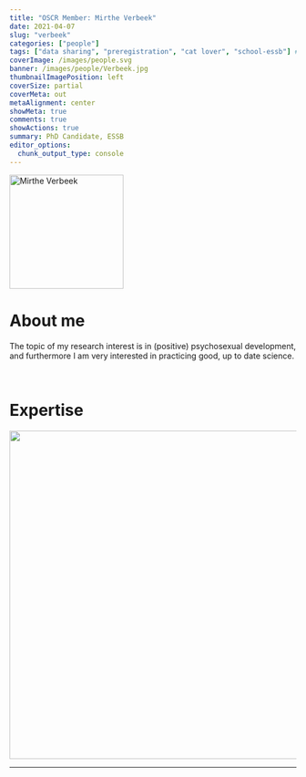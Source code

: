 ```yaml
---
title: "OSCR Member: Mirthe Verbeek"
date: 2021-04-07
slug: "verbeek"
categories: ["people"]
tags: ["data sharing", "preregistration", "cat lover", "school-essb"] # top 3 categories + unique + school
coverImage: /images/people.svg
banner: /images/people/Verbeek.jpg
thumbnailImagePosition: left
coverSize: partial
coverMeta: out
metaAlignment: center
showMeta: true
comments: true
showActions: true
summary: PhD Candidate, ESSB
editor_options: 
  chunk_output_type: console
---
```


<!-- EMAIL -->
<p>
  <a href="mailto:m.c.verbeek@essb.eur.nl">
  <img border="0" alt="Mirthe Verbeek" src="/images/people/Verbeek.jpg" width="200" height="200" align="center">
  </a>
</p>


<p align="center">
<!--  CV    --> 
  <a href="https://docs.google.com/document/d/1TFHzfGOIwNznNkfY_yLdfi9SQfo9QgFY7PFyk1LilgQ/edit?usp=sharing" class="fa-solid fa-file" style="color:#000000;">
  </a> 

<!-- TWITTER 
  <a href="" class="fa-brands fa-x-twitter" style="color:#000000;">
  </a>
  -->

<!-- GOOGLE SCHOLAR
  <a href="" class="fa-brands fa-google-scholar" style="color:#000000;">
  </a>
  -->
  
<!-- RESEARCHGATE    --> 
  <a href="https://www.researchgate.net/profile/Mirthe-Verbeek" class="fa-brands fa-researchgate" style="color:#000000;">
  </a>
  
<!-- LINKEDIN    --> 
  <a href="https://www.linkedin.com/in/mirthe-verbeek-420804123/" class="fa-brands fa-linkedin" style="color:#000000;">
  </a> 
  
  <!-- ORCID 
  <a href="" class="fa-brands fa-orcid" style="color:#000000;">
  </a> -->

<!-- PERSONAL WEBSITE 
  <a href="" class="fa-solid fa-link" style="color:#000000;">
  </a> -->

<!-- GITHUB 
  <a href="" class="fa-brands fa-github" style="color:#000000;"> 
  </a> -->
</p>

# About me

The topic of my research interest is in (positive) psychosexual development, and furthermore I am very interested in practicing good, up to date science.

<BR>

# Expertise

<img src="{{< blogdown/postref >}}index_files/figure-html/radarPlot-1.png" width="576" />

***


